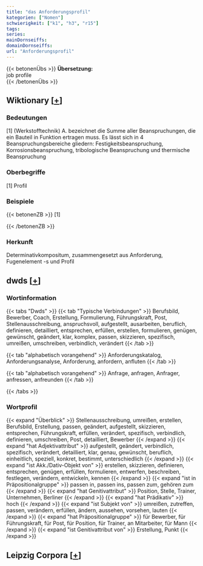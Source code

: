 ```yaml
---
title: "das Anforderungsprofil"
kategorien: ["Nomen"]
schwierigkeit: ["k1", "h3", "r15"]
tags:
series:
mainDornseiffs:
domainDornseiffs:
url: "Anforderungsprofil"
---
```


{{< betonenÜbs >}}
**Übersetzung:**  
job profile  
{{< /betonenÜbs >}}

## Wiktionary [[+](https://de.wiktionary.org/wiki/Anforderungsprofil)]

### Bedeutungen
[1] (Werkstofftechnik) A. bezeichnet die Summe aller Beanspruchungen, die ein Bauteil in Funktion ertragen muss. Es lässt sich in 4 Beanspruchungsbereiche gliedern: Festigkeitsbeanspruchung, Korrosionsbeanspruchung, tribologische Beanspruchung und thermische Beanspruchung  

### Oberbegriffe
[1] Profil  

### Beispiele
{{< betonenZB >}}
[1]  

{{< /betonenZB >}}
### Herkunft
Determinativkompositum, zusammengesetzt aus Anforderung, Fugenelement -s und Profil  



## dwds [[+](https://www.dwds.de/wb/Anforderungsprofil)]

### Wortinformation
{{< tabs "Dwds" >}}
{{< tab "Typische Verbindungen" >}}
Berufsbild, Bewerber, Coach, Erstellung, Formulierung, Führungskraft, Post, Stellenausschreibung, anspruchsvoll, aufgestellt, ausarbeiten, beruflich, definieren, detailliert, entsprechen, erfüllen, erstellen, formulieren, genügen, gewünscht, geändert, klar, komplex, passen, skizzieren, spezifisch, umreißen, umschreiben, verbindlich, verändert
{{< /tab >}}

{{< tab "alphabetisch vorangehend" >}}
Anforderungskatalog, Anforderungsanalyse, Anforderung, anfordern, anfluten
{{< /tab >}}

{{< tab "alphabetisch vorangehend" >}}
Anfrage, anfragen, Anfrager, anfressen, anfreunden
{{< /tab >}}

{{< /tabs >}}

### Wortprofil
{{< expand "Überblick" >}} Stellenausschreibung, umreißen, erstellen, Berufsbild, Erstellung, passen, geändert, aufgestellt, skizzieren, entsprechen, Führungskraft, erfüllen, verändert, spezifisch, verbindlich, definieren, umschreiben, Post, detailliert, Bewerber {{< /expand >}}
{{< expand "hat Adjektivattribut" >}} aufgestellt, geändert, verbindlich, spezifisch, verändert, detailliert, klar, genau, gewünscht, beruflich, einheitlich, speziell, konkret, bestimmt, unterschiedlich {{< /expand >}}
{{< expand "ist Akk./Dativ-Objekt von" >}} erstellen, skizzieren, definieren, entsprechen, genügen, erfüllen, formulieren, entwerfen, beschreiben, festlegen, verändern, entwickeln, kennen {{< /expand >}}
{{< expand "ist in Präpositionalgruppe" >}} passen in, passen ins, passen zum, gehören zum {{< /expand >}}
{{< expand "hat Genitivattribut" >}} Position, Stelle, Trainer, Unternehmen, Berliner {{< /expand >}}
{{< expand "hat Prädikativ" >}} hoch {{< /expand >}}
{{< expand "ist Subjekt von" >}} umreißen, zutreffen, passen, verändern, erfüllen, ändern, aussehen, vorsehen, lauten {{< /expand >}}
{{< expand "hat Präpositionalgruppe" >}} für Bewerber, für Führungskraft, für Post, für Position, für Trainer, an Mitarbeiter, für Mann {{< /expand >}}
{{< expand "ist Genitivattribut von" >}} Erstellung, Punkt {{< /expand >}}

## Leipzig Corpora [[+](https://corpora.uni-leipzig.de/en/res?word=Anforderungsprofil&corpusId=deu_newscrawl-public_2018)]

